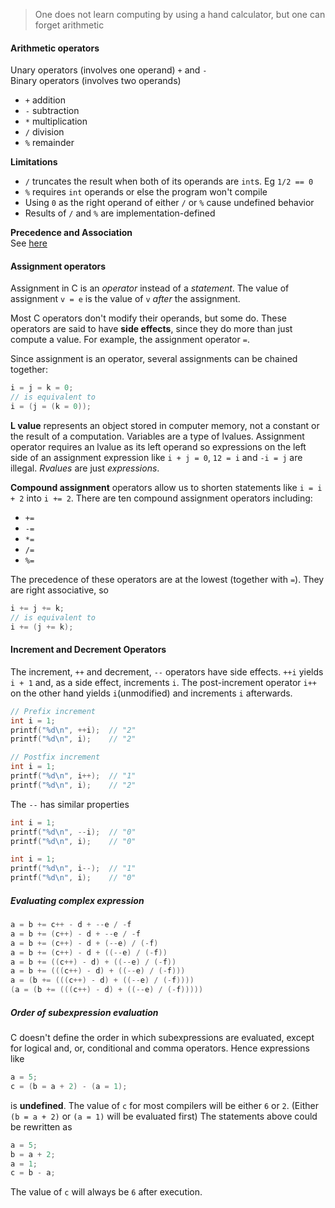 > One does not learn computing by using a hand calculator, but one can forget arithmetic

#### Arithmetic operators
Unary operators (involves one operand) `+` and `-`  
Binary operators (involves two operands)
- `+` addition
- `-` subtraction
- `*` multiplication
- `/` division
- `%` remainder

**Limitations**  
- `/` truncates the result when both of its operands are `int`s. Eg `1/2 == 0`
- `%` requires `int` operands or else the program won't compile
- Using `0` as the right operand of either `/` or `%` cause undefined behavior
- Results of `/` and `%` are implementation-defined

**Precedence and Association**  
See [here](./precedence-and-association.md)

#### Assignment operators
Assignment in C is an *operator* instead of a *statement*. The value of assignment `v = e` is the value of `v` *after* the assignment.

Most C operators don't modify their operands, but some do. These operators are said to have **side effects**, since they do more than just compute a value. For example, the assignment operator `=`.

Since assignment is an operator, several assignments can be chained together:
```c
i = j = k = 0;
// is equivalent to 
i = (j = (k = 0));
```

**L value** represents an object stored in computer memory, not a constant or the result of a computation. Variables are a type of lvalues. Assignment operator requires an lvalue as its left operand so expressions on the left side of an assignment expression like `i + j = 0`, `12 = i` and `-i = j`  are illegal. *Rvalues* are just *expressions*.

**Compound assignment** operators allow us to shorten statements like `i = i + 2` into `i += 2`. There are ten compound assignment operators including:
- `+=`
- `-=`
- `*=`
- `/=`
- `%=`

The precedence of these operators are at the lowest (together with `=`). They are right associative, so 
```c
i += j += k;
// is equivalent to 
i += (j += k);
```

#### Increment and Decrement Operators
The increment, `++` and decrement, `--` operators have side effects. `++i` yields `i + 1` and, as a side effect, increments `i`. The post-increment operator `i++` on the other hand yields `i`(unmodified) and increments `i` afterwards.
```c
// Prefix increment
int i = 1;
printf("%d\n", ++i);  // "2"
printf("%d\n", i);    // "2"
```
```c
// Postfix increment
int i = 1;
printf("%d\n", i++);  // "1"
printf("%d\n", i);    // "2"
```
The `--` has similar properties
```c
int i = 1;
printf("%d\n", --i);  // "0"
printf("%d\n", i);    // "0"
```
```c
int i = 1;
printf("%d\n", i--);  // "1"
printf("%d\n", i);    // "0"
```

##### Evaluating complex expression
```c
a = b += c++ - d + --e / -f
a = b += (c++) - d + --e / -f
a = b += (c++) - d + (--e) / (-f)
a = b += (c++) - d + ((--e) / (-f))
a = b += ((c++) - d) + ((--e) / (-f))
a = b += (((c++) - d) + ((--e) / (-f)))
a = (b += (((c++) - d) + ((--e) / (-f))))
(a = (b += (((c++) - d) + ((--e) / (-f)))))
```

##### Order of subexpression evaluation
C doesn't define the order in which subexpressions are evaluated, except for logical and, or, conditional and comma operators. Hence expressions like
```c
a = 5;
c = (b = a + 2) - (a = 1);
```
is **undefined**. The value of `c` for most compilers will be either `6` or `2`. (Either `(b = a + 2)` or `(a = 1)` will be evaluated first) The statements above could be rewritten as
```c
a = 5;
b = a + 2;
a = 1;
c = b - a;
```
The value of `c` will always be `6` after execution.
